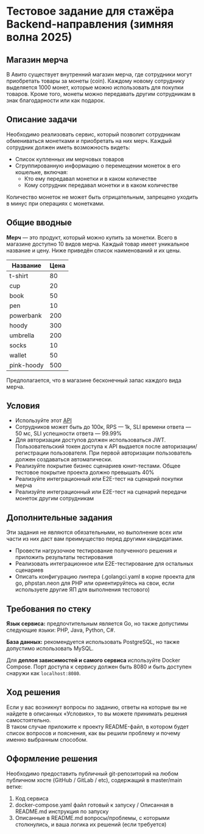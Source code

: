 # **Тестовое задание для стажёра Backend-направления (зимняя волна 2025)**

## Магазин мерча

В Авито существует внутренний магазин мерча, где сотрудники могут приобретать товары за монеты (coin). Каждому новому сотруднику выделяется 1000 монет, которые можно использовать для покупки товаров. Кроме того, монеты можно передавать другим сотрудникам в знак благодарности или как подарок.

## Описание задачи

Необходимо реализовать сервис, который позволит сотрудникам обмениваться монетками и приобретать на них мерч. Каждый сотрудник должен иметь возможность видеть:

- Список купленных им мерчовых товаров
- Сгруппированную информацию о перемещении монеток в его кошельке, включая:
  - Кто ему передавал монетки и в каком количестве
  - Кому сотрудник передавал монетки и в каком количестве

Количество монеток не может быть отрицательным, запрещено уходить в минус при операциях с монетками.

## **Общие вводные**

**Мерч** — это продукт, который можно купить за монетки. Всего в магазине доступно 10 видов мерча. Каждый товар имеет уникальное название и цену. Ниже приведён список наименований и их цены.

| Название   | Цена |
| ---------- | ---- |
| t-shirt    | 80   |
| cup        | 20   |
| book       | 50   |
| pen        | 10   |
| powerbank  | 200  |
| hoody      | 300  |
| umbrella   | 200  |
| socks      | 10   |
| wallet     | 50   |
| pink-hoody | 500  |

Предполагается, что в магазине бесконечный запас каждого вида мерча.

## **Условия**

- Используйте этот [API](./schema.yaml)
- Сотрудников может быть до 100к, RPS — 1k, SLI времени ответа — 50 мс, SLI успешности ответа — 99.99%
- Для авторизации доступов должен использоваться JWT. Пользовательский токен доступа к API выдается после авторизации/регистрации пользователя. При первой авторизации пользователь должен создаваться автоматически.
- Реализуйте покрытие бизнес сценариев юнит-тестами. Общее тестовое покрытие проекта должно превышать 40%
- Реализуйте интеграционный или E2E-тест на сценарий покупки мерча
- Реализуйте интеграционный или E2E-тест на сценарий передачи монеток другим сотрудникам

## **Дополнительные задания**

Эти задания не являются обязательными, но выполнение всех или части из них даст вам преимущество перед другими кандидатами.

- Провести нагрузочное тестирование полученного решения и приложить результаты тестирования
- Реализовать интеграционное или E2E-тестирование для остальных сценариев
- Описать конфигурацию линтера (.golangci.yaml в корне проекта для go, phpstan.neon для PHP или ориентируйтесь на свои, если используете другие ЯП для выполнения тестового)

## **Требования по стеку**

**Язык сервиса:** предпочтительным является Go, но также допустимы следующие языки: PHP, Java, Python, C#.

**База данных:** рекомендуется использовать PostgreSQL, но также допустимо использовать MySQL.

Для **деплоя зависимостей и самого сервиса** используйте Docker Compose. Порт доступа к сервису должен быть 8080 и быть доступен снаружи как `localhost:8080`.

## **Ход решения**

Если у вас возникнут вопросы по заданию, ответы на которые вы не найдете в описанных «Условиях», то вы можете принимать решения самостоятельно.  
В таком случае приложите к проекту README-файл, в котором будет список вопросов и пояснения, как вы решили проблему и почему именно выбранным способом.

## **Оформление решения**

Необходимо предоставить публичный git-репозиторий на любом публичном хосте (GitHub / GitLab / etc), содержащий в master/main ветке:

1. Код сервиса
2. docker-compose.yaml файл готовый к запуску / Описанная в README.md инструкция по запуску
3. Описанные в README.md вопросы/проблемы, с которыми столкнулись, и ваша логика их решений (если требуется)
